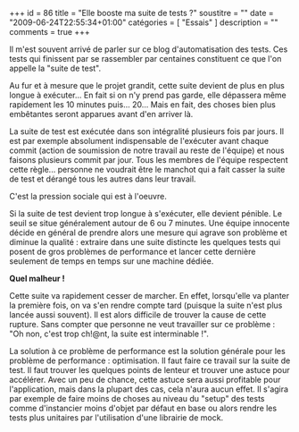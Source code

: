 +++
id = 86
title = "Elle booste ma suite de tests ?"
soustitre = ""
date = "2009-06-24T22:55:34+01:00"
catégories = [ "Essais" ]
description = ""
comments = true
+++

<div class="chapo"></div>

Il m'est souvent arrivé de parler sur ce blog d'automatisation des tests. Ces tests qui finissent par se rassembler par centaines constituent ce que l'on appelle la "suite de test".

Au fur et à mesure que le projet grandit, cette suite devient de plus en plus longue à exécuter... En fait si on n'y prend pas garde, elle dépassera même rapidement les 10 minutes puis... 20... Mais en fait, des choses bien plus embêtantes seront apparues avant d'en arriver là. 

La suite de test est exécutée dans son intégralité plusieurs fois par jours. Il est par exemple absolument indispensable de l'exécuter avant chaque commit (action de soumission de notre travail au reste de l'équipe) et nous faisons plusieurs commit par jour. 
Tous les membres de l'équipe respectent cette règle... personne ne voudrait être le manchot qui a fait casser la suite de test et dérangé tous les autres dans leur travail.

C'est la pression sociale qui est à l'oeuvre.

Si la suite de test devient trop longue à s'exécuter, elle devient pénible. Le seuil se situe généralement autour de 6 ou 7 minutes. Une équipe innocente décide en général de prendre alors une mesure qui agrave son problème et diminue la qualité : extraire dans une suite distincte les quelques tests qui posent de gros problèmes de performance et lancer cette dernière seulement de temps en temps sur une machine dédiée.

**Quel malheur !**

Cette suite va rapidement cesser de marcher. En effet, lorsqu'elle va planter la première fois, on va s'en rendre compte tard (puisque la suite n'est plus lancée aussi souvent). Il est alors difficile de trouver la cause de cette rupture. Sans compter que personne ne veut travailler sur ce problème : "Oh non, c'est trop ch!@nt, la suite est interminable !".

La solution à ce problème de performance est la solution générale pour les problème de performance : optimisation. Il faut faire ce travail sur la suite de test. Il faut trouver les quelques points de lenteur et trouver une astuce pour accélérer. Avec un peu de chance, cette astuce sera aussi profitable pour l'application, mais dans la plupart des cas, cela n'aura aucun effet. Il s'agira par exemple de faire moins de choses au niveau du "setup" des tests comme d'instancier moins d'objet par défaut en base ou alors rendre les tests plus unitaires par l'utilisation d'une librairie de mock.